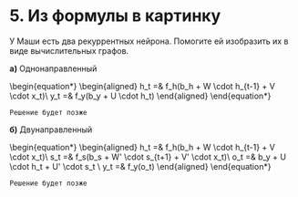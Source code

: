 # 5. Из формулы в картинку

У Маши есть два рекуррентных нейрона. Помогите ей изобразить их в виде вычислительных графов.

__а)__ Однонаправленный
    
\begin{equation*} 
	\begin{aligned}
	h_t =& f_h(b_h + W \cdot h_{t-1} + V \cdot x_t)\\
	y_t =& f_y(b_y + U \cdot h_t)
	\end{aligned}
\end{equation*} 


```{dropdown} Решение
Решение будет позже
```

__б)__ Двунаправленный


\begin{equation*} 
	\begin{aligned}
	h_t =& f_h(b_h + W \cdot h_{t-1} + V \cdot x_t)\\
	s_t =& f_s(b_s + W' \cdot s_{t+1} + V' \cdot x_t)\\
	o_t =& b_y + U \cdot h_t + U' \cdot s_t \\
	y_t =& f_y(o_t)
	\end{aligned}
\end{equation*} 


```{dropdown} Решение
Решение будет позже
```